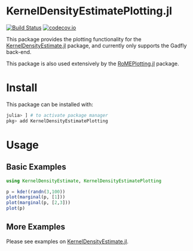 # KernelDensityEstimatePlotting.jl

[![Build Status](https://travis-ci.org/JuliaRobotics/KernelDensityEstimatePlotting.jl.svg?branch=master)](https://travis-ci.org/JuliaRobotics/KernelDensityEstimatePlotting.jl)
[![codecov.io](https://codecov.io/github/JuliaRobotics/KernelDensityEstimatePlotting.jl/coverage.svg?branch=master)](https://codecov.io/github/JuliaRobotics/KernelDensityEstimatePlotting.jl?branch=master)

This package provides the plotting functionality for the [KernelDensityEstimate.jl](https://github.com/JuliaRobotics/KernelDensityEstimate.jl) package, and currently only supports the Gadfly back-end.

This package is also used extensively by the [RoMEPlotting.jl](https://github.com/dehann/RoMEPlotting.jl) package.

# Install

This package can be installed with:
```julia
julia> ] # to activate package manager
pkg> add KernelDensityEstimatePlotting
```


# Usage

## Basic Examples

```julia
using KernelDensityEstimate, KernelDensityEstimatePlotting

p = kde!(randn(3,100))
plot(marginal(p, [1]))
plot(marginal(p, [2,3]))
plot(p)
```
## More Examples

Please see examples on [KernelDensityEstimate.jl](https://github.com/JuliaRobotics/KernelDensityEstimate.jl).
